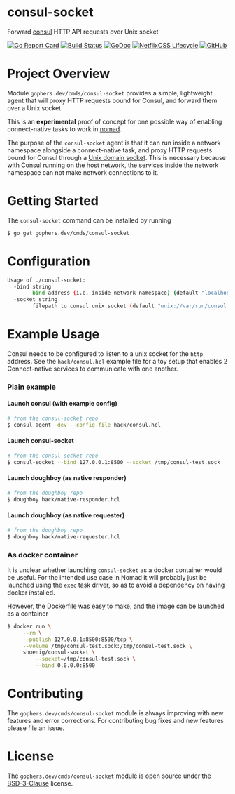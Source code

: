 consul-socket
=============

Forward [consul](https://github.com/hashicorp/consul) HTTP API requests over Unix socket

[![Go Report Card](https://goreportcard.com/badge/gophers.dev/cmds/consul-socket)](https://goreportcard.com/report/gophers.dev/cmds/consul-socket)
[![Build Status](https://travis-ci.com/shoenig/consul-socket.svg?branch=master)](https://travis-ci.com/shoenig/consul-socket)
[![GoDoc](https://godoc.org/gophers.dev/cmds/consul-socket?status.svg)](https://godoc.org/gophers.dev/cmds/consul-socket)
[![NetflixOSS Lifecycle](https://img.shields.io/osslifecycle/shoenig/consul-socket.svg)](OSSMETADATA)
[![GitHub](https://img.shields.io/github/license/shoenig/consul-socket.svg)](LICENSE)

# Project Overview

Module `gophers.dev/cmds/consul-socket` provides a simple, lightweight agent that
will proxy HTTP requests bound for Consul, and forward them over a Unix socket.

This is an **experimental** proof of concept for one possible way of enabling
connect-native tasks to work in [nomad](https://github.com/hashicorp/nomad).

The purpose of the `consul-socket` agent is that it can run inside a network namespace
alongside a connect-native task, and proxy HTTP requests bound for Consul through
a [Unix domain socket](https://en.wikipedia.org/wiki/Unix_domain_socket). This is
necessary because with Consul running on the host network, the services inside the network
namespace can not make network connections to it.

# Getting Started

The `consul-socket` command can be installed by running
```bash
$ go get gophers.dev/cmds/consul-socket
```

# Configuration

```bash
Usage of ./consul-socket:
  -bind string
    	bind address (i.e. inside network namespace) (default "localhost:8500")
  -socket string
    	filepath to consul unix socket (default "unix://var/run/consul.sock")
```

# Example Usage

Consul needs to be configured to listen to a unix socket for the `http` address.
See the `hack/consul.hcl` example file for a toy setup that enables 2 Connect-native
services to communicate with one another.

### Plain example

#### Launch consul (with example config)

```bash
# from the consul-socket repo
$ consul agent -dev --config-file hack/consul.hcl
```

#### Launch consul-socket

```bash
# from the consul-socket repo
$ consul-socket --bind 127.0.0.1:8500 --socket /tmp/consul-test.sock
```

#### Launch doughboy (as native responder)

```bash
# from the doughboy repo
$ doughboy hack/native-responder.hcl
```

#### Launch doughboy (as native requester)

```bash
# from the doughboy repo
$ doughboy hack/native-requester.hcl
```

### As docker container

It is unclear whether launching `consul-socket` as a docker container would be
useful. For the intended use case in Nomad it will probably just be launched
using the `exec` task driver, so as to avoid a dependency on having docker installed.

However, the Dockerfile was easy to make, and the image can be launched as a container

```bash
$ docker run \
  	 --rm \
	 --publish 127.0.0.1:8500:8500/tcp \
	 --volume /tmp/consul-test.sock:/tmp/consul-test.sock \
	 shoenig/consul-socket \
	     --socket=/tmp/consul-test.sock \
	     --bind 0.0.0.0:8500
```

# Contributing

The `gophers.dev/cmds/consul-socket` module is always improving with new features
and error corrections. For contributing bug fixes and new features please file an issue.

# License

The `gophers.dev/cmds/consul-socket` module is open source under the [BSD-3-Clause](LICENSE) license.
